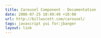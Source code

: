 ```yaml
---
title: Carousel Component - Documentation
date: 2006-07-25 10:49:49 +10:00
url: http://billwscott.com/carousel/
tags: javascript yui for:jbanger
layout: link
---
```

